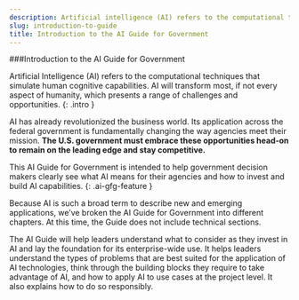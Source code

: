 ```yaml
---
description: Artificial intelligence (AI) refers to the computational techniques that simulate human cognitive capabilities. AI will transform most, if not every aspect of humanity, which presents a range of challenges and opportunities. 
slug: introduction-to-guide
title: Introduction to the AI Guide for Government 
---
```


###Introduction to the AI Guide for Government

Artificial Intelligence (AI) refers to the computational techniques that simulate human cognitive capabilities. AI will transform most, if not every aspect of humanity, which presents a range of challenges and opportunities. 
{: .intro }

AI has already revolutionized the business world. Its application across the federal government is fundamentally changing the way agencies meet their mission. **The U.S. government must embrace these opportunities head-on to remain on the leading edge and stay competitive.**

This AI Guide for Government is intended to help government decision makers clearly see what AI means for their agencies and how to invest and build AI capabilities.
{: .ai-gfg-feature }

Because AI is such a broad term to describe new and emerging applications, we’ve broken the AI Guide for Government into different chapters. At this time, the Guide does not include technical sections. 

The AI Guide will help leaders understand what to consider as they invest in AI and lay the foundation for its enterprise-wide use. It helps leaders understand the types of problems that are best suited for the application of AI technologies, think through the building blocks they require to take advantage of AI, and how to apply AI to use cases at the project level. It also explains how to do so responsibly. 

